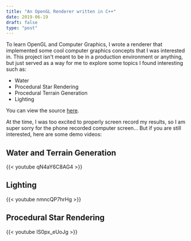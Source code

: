 ```yaml
---
title: "An OpenGL Renderer written in C++"
date: 2019-06-19
draft: false
type: "post"
---
```


To learn OpenGL and Computer Graphics, I wrote a renderer that implemented some
cool computer graphics concepts that I was interested in. This project isn't
meant to be in a production environment or anything, but just served as a way
for me to explore some topics I found interesting such as:
- Water
- Procedural Star Rendering
- Procedural Terrain Generation
- Lighting

You can view the source [here](https://github.com/akash-melachuri/OGL-Engine).

At the time, I was too excited to properly screen record my results, so I am
super sorry for the phone recorded computer screen... But if you are still
interested, here are some demo videos:

## Water and Terrain Generation
{{< youtube qN4aY6C8AG4 >}}

## Lighting
{{< youtube nmncQP7hrHg >}}

## Procedural Star Rendering
{{< youtube IS0px_eUoJg >}}

